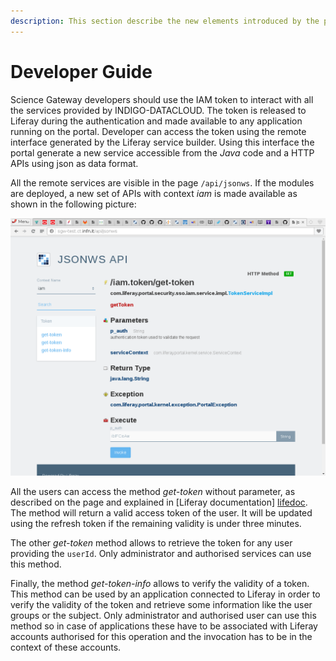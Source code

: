 ```yaml
---
description: This section describe the new elements introduced by the plugins which a developer can use to interact with IAM related elements, which mainly are the tokens.
---
```


# Developer Guide

Science Gateway developers should use the IAM token to interact with all the services provided by
INDIGO-DATACLOUD. The token is released to Liferay during the authentication and made available to
any application running on the portal. Developer can access the token using the remote interface
generated by the Liferay service builder. Using this interface the portal generate a new service accessible
from the *Java* code and a HTTP APIs using json as data format.

All the remote services are visible in the page `/api/jsonws`. If the modules are deployed,
a new set of APIs with context *iam* is made available as shown in the following picture:

![Liferay iam service](img/LifeServ.png)

All the users can access the method *get-token* without parameter, as described on the page and explained in
[Liferay documentation] [lifedoc]. The method will return a valid access token of the user.
It will be updated using the refresh token if the remaining validity is under three minutes.

The other *get-token* method allows to retrieve the token for any user providing the `userId`.
Only administrator and authorised services can use this method.

Finally, the method *get-token-info* allows to verify the validity of a token. This method can
be used by an application connected to Liferay in order to verify the validity of the token
and retrieve some information like the user groups or the subject. Only administrator
and authorised user can use this method so in case of applications these have to be associated with
Liferay accounts authorised for this operation and the invocation has to be in the context of these accounts.

[lifedoc]: https://dev.liferay.com/develop/tutorials/-/knowledge_base/7-0/invoking-remote-services
